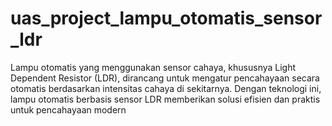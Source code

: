 # uas_project_lampu_otomatis_sensor_ldr
Lampu otomatis yang menggunakan sensor cahaya, khususnya Light Dependent Resistor (LDR), dirancang untuk mengatur pencahayaan secara otomatis berdasarkan intensitas cahaya di sekitarnya. Dengan teknologi ini, lampu otomatis berbasis sensor LDR memberikan solusi efisien dan praktis untuk pencahayaan modern
